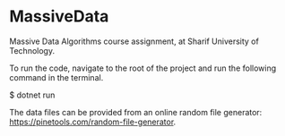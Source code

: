 # MassiveData
Massive Data Algorithms course assignment, at Sharif University of Technology.

To run the code, navigate to the root of the project and run the following command in the terminal.

$ dotnet run


The data files can be provided from an online random file generator: https://pinetools.com/random-file-generator.
